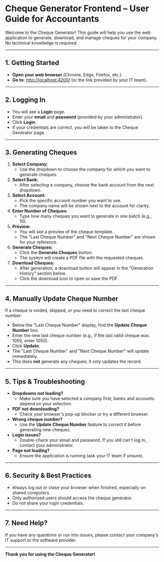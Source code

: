 # Cheque Generator Frontend – User Guide for Accountants

Welcome to the Cheque Generator! This guide will help you use the web application to generate, download, and manage cheques for your company. No technical knowledge is required.

---

## 1. Getting Started

- **Open your web browser** (Chrome, Edge, Firefox, etc.).
- **Go to:** [http://localhost:4200/](http://localhost:4200/) (or the link provided by your IT team).

---

## 2. Logging In

- You will see a **Login** page.
- Enter your **email** and **password** (provided by your administrator).
- Click **Login**.
- If your credentials are correct, you will be taken to the Cheque Generator page.

---

## 3. Generating Cheques

1. **Select Company:**
   - Use the dropdown to choose the company for which you want to generate cheques.
2. **Select Bank:**
   - After selecting a company, choose the bank account from the next dropdown.
3. **Select Account:**
   - Pick the specific account number you want to use.
   - The company name will be shown next to the account for clarity.
4. **Enter Number of Cheques:**
   - Type how many cheques you want to generate in one batch (e.g., 10).
5. **Preview:**
   - You will see a preview of the cheque template.
   - The "Last Cheque Number" and "Next Cheque Number" are shown for your reference.
6. **Generate Cheques:**
   - Click the **Generate Cheques** button.
   - The system will create a PDF file with the requested cheques.
7. **Download Cheques:**
   - After generation, a download button will appear in the "Generation History" section below.
   - Click the download icon to open or save the PDF.

---

## 4. Manually Update Cheque Number

If a cheque is voided, skipped, or you need to correct the last cheque number:

- Below the "Last Cheque Number" display, find the **Update Cheque Number** box.
- Enter the new last cheque number (e.g., if the last valid cheque was 1050, enter 1050).
- Click **Update**.
- The "Last Cheque Number" and "Next Cheque Number" will update immediately.
- This does **not** generate any cheques; it only updates the record.

---

## 5. Tips & Troubleshooting

- **Dropdowns not loading?**
  - Make sure you have selected a company first; banks and accounts depend on your selection.
- **PDF not downloading?**
  - Check your browser's pop-up blocker or try a different browser.
- **Wrong cheque number?**
  - Use the **Update Cheque Number** feature to correct it before generating new cheques.
- **Login issues?**
  - Double-check your email and password. If you still can't log in, contact your administrator.
- **Page not loading?**
  - Ensure the application is running (ask your IT team if unsure).

---

## 6. Security & Best Practices

- Always log out or close your browser when finished, especially on shared computers.
- Only authorized users should access the cheque generator.
- Do not share your login credentials.

---

## 7. Need Help?

If you have any questions or run into issues, please contact your company's IT support or the software provider.

---

**Thank you for using the Cheque Generator!**
